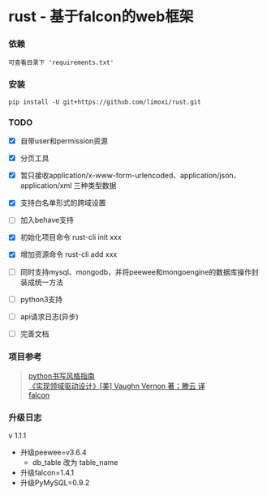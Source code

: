 # rust - 基于falcon的web框架

### 依赖
``可查看目录下 'requirements.txt' ``

### 安装
``pip install -U git+https://github.com/limoxi/rust.git``

### TODO
- [x] 自带user和permission资源
- [x] 分页工具
- [x] 暂只接收application/x-www-form-urlencoded、application/json、application/xml 三种类型数据
- [x] 支持白名单形式的跨域设置
- [ ] 加入behave支持
- [x] 初始化项目命令 rust-cli init xxx
- [x] 增加资源命令 rust-cli add xxx
- [ ] 同时支持mysql、mongodb，并将peewee和mongoengine的数据库操作封装成统一方法
- [ ] python3支持
- [ ] api请求日志(异步)
- [ ] 完善文档


### 项目参考
>[python书写风格指南](http://zh-google-styleguide.readthedocs.io/en/latest/google-python-styleguide/contents/)  
>[《实现领域驱动设计》[美] Vaughn Vernon 著；滕云 译](https://item.jd.com/11423256.html)  
>[falcon](https://github.com/falconry/falcon)  

### 升级日志
v 1.1.1
- 升级peewee=v3.6.4
    - db_table 改为 table_name
- 升级falcon=1.4.1
- 升级PyMySQL=0.9.2